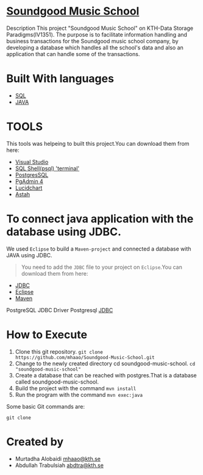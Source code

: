 #  [Soundgood Music School](https://github.com/mhaao/Soundgood-Music-School)

Description
This project "Soundgood Music School" on KTH-Data Storage Paradigms(IV1351). 
The purpose is to facilitate information handling and business transactions for the Soundgood music school company, 
by developing a database which handles all the school's data and also an application that can handle some of the transactions. 

 
# Built With languages
* [SQL](https://pages.github.com/)
* [JAVA](https://pages.github.com/)

# TOOLS
This tools was helpeing to built this project.You can download them from here:
* [Visual Studio](https://code.visualstudio.com)
* [SQL Shell(psql) 'terminal'](https://www.postgresql.org/download/)
* [PostgresSQL](https://www.postgresql.org/download/)
* [PgAdmin 4](https://www.pgadmin.org/download/)
* [Lucidchart](https://www.lucidchart.com/pages/examples/flowchart_software)
* [Astah](https://astah.net/downloads/)
 
 # To connect java application with the database using JDBC.
 We used `Eclipse` to build a `Maven-project` and connected a database with JAVA using JDBC.
 >You need to add the `JDBC` file to your project on `Eclipse`.You can download them from here:
 * [JDBC](https://jdbc.postgresql.org/download.html)
 * [Eclipse](https://www.eclipse.org/downloads/)
 * [Maven](https://maven.apache.org/download.cgi)
 
 PostgreSQL JDBC Driver Postgresql 
 [JDBC](https://search.maven.org/artifact/org.postgresql/postgresql/42.3.1/jar)

 
# How to Execute
1. Clone this git repository.  `git clone https://github.com/mhaao/Soundgood-Music-School.git`
2. Change to the newly created directory cd soundgood-music-school.  `cd "soundgood-music-school"`
3. Create a database that can be reached with postgres.That is a database called soundgood-music-school.
4. Build the project with the command `mvn install`
5. Run the program with the command `mvn exec:java`

Some basic Git commands are:
```
git clone
```
 

 
 
 
# Created by 
- Murtadha Alobaidi mhaao@kth.se 
- Abdullah Trabulsiah abdtra@kth.se
